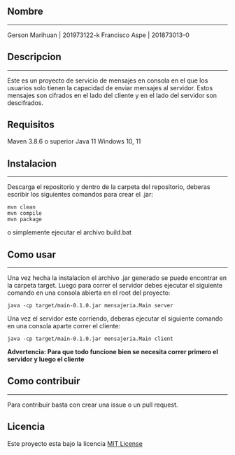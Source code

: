 ## Nombre
---
Gerson Marihuan | 201973122-k
Francisco Aspe  | 201873013-0 

## Descripcion
--- 

Este es un proyecto de servicio de mensajes en consola en el que los usuarios solo tienen la capacidad de enviar mensajes al servidor. Estos mensajes son cifrados en el lado del cliente y en el lado del servidor son descifrados.

## Requisitos

Maven 3.8.6 o superior 
Java 11
Windows 10, 11

## Instalacion
---

Descarga el repositorio y dentro de la carpeta del repositorio, deberas escribir los siguientes comandos para crear el .jar:

```
mvn clean
mvn compile
mvn package
```
o simplemente ejecutar el archivo build.bat

## Como usar
---

Una vez hecha la instalacion el archivo .jar generado se puede encontrar en la carpeta target. Luego para correr el servidor debes ejecutar el siguiente comando en una consola abierta en el root del proyecto:

```
java -cp target/main-0.1.0.jar mensajeria.Main server
```
Una vez el servidor este corriendo, deberas ejecutar el siguiente comando en una consola aparte correr el cliente:

```
java -cp target/main-0.1.0.jar mensajeria.Main client
```
**Advertencia: Para que todo funcione bien se necesita correr primero el servidor y luego el cliente**


## Como contribuir
---

Para contribuir basta con crear una issue o un pull request.


## Licencia

Este proyecto esta bajo la licencia [MIT License](https://github.com/Grupo-16/Tarea-1/blob/main/LICENSE)